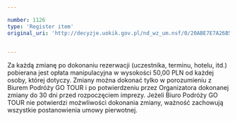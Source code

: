 ```yaml
---

number: 1126
type: 'Register item'
original_uri: 'http://decyzje.uokik.gov.pl/nd_wz_um.nsf/0/20ABE7E7A26B51AEC12572DD00329812?OpenDocument'


---
```


Za każdą zmianę po dokonaniu rezerwacji (uczestnika, terminu, hotelu, itd.) pobierana jest opłata manipulacyjna w wysokości 50,00 PLN od każdej osoby, której dotyczy. Zmiany można dokonać tylko w porozumieniu z Biurem Podróży GO TOUR i po potwierdzeniu przez Organizatora dokonanej zmiany do 30 dni przed rozpoczęciem imprezy. Jeżeli Biuro Podróży GO TOUR nie potwierdzi możwliwości dokonania zmiany, ważność zachowują wszystkie postanowienia umowy pierwotnej.

